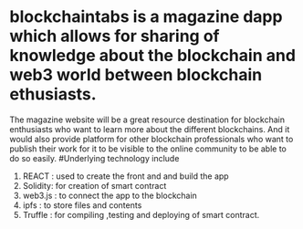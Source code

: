 # blockchaintabs is a magazine dapp which allows for sharing of knowledge about the blockchain and web3 world between blockchain ethusiasts.
The magazine website will be a great resource destination for blockchain enthusiasts who want to learn more about the different blockchains. And it would also provide platform for other blockchain professionals who want to publish their work for it to be visible to the online community to be able to do so easily. 
#Underlying technology include
1. REACT : used to create the front and and build the app
2. Solidity: for creation of smart contract
3. web3.js : to connect the app to the blockchain
4. ipfs : to store files and contents
5. Truffle : for compiling ,testing and deploying of smart contract.

